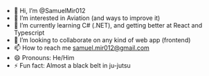 - 👋 Hi, I’m @SamuelMir012
- 👀 I’m interested in Aviation (and ways to improve it)
- 🌱 I’m currently learning C# (.NET), and getting better at React and Typescript
- 💞️ I’m looking to collaborate on any kind of web app (frontend)
- 📫 How to reach me samuel.mir012@gmail.com
- 😄 Pronouns: He/Him
- ⚡ Fun fact: Almost a black belt in ju-jutsu

<!---
SamuelMir012/SamuelMir012 is a ✨ special ✨ repository because its `README.md` (this file) appears on your GitHub profile.
You can click the Preview link to take a look at your changes.
--->

